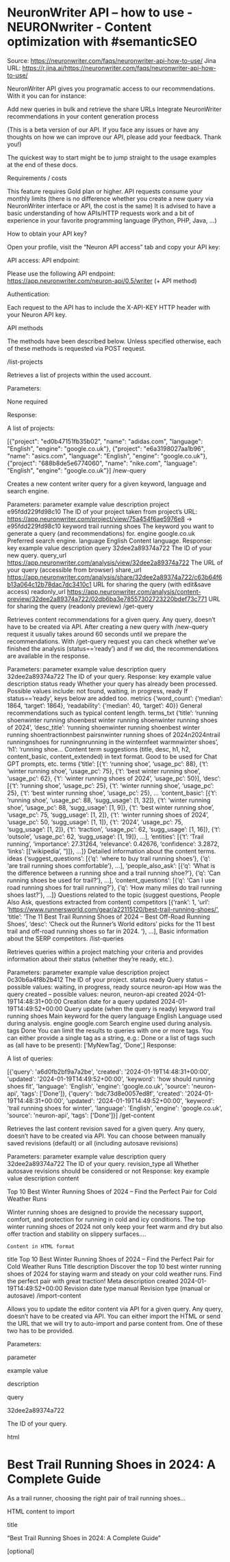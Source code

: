 # NeuronWriter API – how to use - NEURONwriter - Content optimization with #semanticSEO

Source: https://neuronwriter.com/faqs/neuronwriter-api-how-to-use/
Jina URL: https://r.jina.ai/https://neuronwriter.com/faqs/neuronwriter-api-how-to-use/



NeuronWriter API gives you programatic access to our recommendations. With it you can for instance:

Add new queries in bulk and retrieve the share URLs
Integrate NeuronWriter recommendations
in your content generation process

(This is a beta version of our API. If you face any issues or have any thoughts on how we can improve our API, please add your feedback. Thank you!)

The quickest way to start might be to jump straight to the usage examples at the end of these docs.

Requirements / costs

This feature requires Gold plan or higher.
API requests consume your monthly limits (there is no difference whether you create a new query via NeuronWriter interface or API, the cost is the same)
It is advised to have a basic understanding of how APIs/HTTP requests work and a bit of experience in your favorite programming language (Python, PHP, Java, …)

How to obtain your API key?

Open your profile, visit the “Neuron API access” tab and copy your API key:

API access:
API endpoint:

Please use the following API endpoint:
https://app.neuronwriter.com/neuron-api/0.5/writer (+ API method)

Authentication:

Each request to the API has to include the X-API-KEY HTTP header with your Neuron API key.

API methods

The methods have been described below. Unless specified otherwise, each of these methods is requested via POST request.

/list-projects

Retrieves a list of projects within the used account.

Parameters:

None required

Response:

A list of projects:

[{"project": "ed0b47151fb35b02", "name": "adidas.com", "language": "English", "engine": "google.co.uk"}, {"project": "e6a3198027aa1b96", "name": "asics.com", "language": "English", "engine": "google.co.uk"}, {"project": "688b8de5e6774060", "name": "nike.com", "language": "English", "engine": "google.co.uk"}]
/new-query

Creates a new content writer query for a given keyword, language and search engine.

Parameters:
parameter	example value	description
project	e95fdd229fd98c10	The ID of your project taken from project’s URL: https://app.neuronwriter.com/project/view/75a454f6ae5976e8 -> e95fdd229fd98c10
keyword	trail running shoes	The keyword you want to generate a query (and recommendations) for.
engine	google.co.uk	Preferred search engine.
language	English	Content language.
Response:
key	example value	description
query	32dee2a89374a722	The ID of your new query.
query_url	https://app.neuronwriter.com/analysis/view/32dee2a89374a722	The URL of your query (accessible from browser)
share_url	https://app.neuronwriter.com/analysis/share/32dee2a89374a722/c63b64f6b13a064c12b78dac7dc3410c1	URL for sharing the query (with edit&save access)
readonly_url	https://app.neuronwriter.com/analysis/content-preview/32dee2a89374a722/02db6ba3e78557302723220bdef73c771	URL for sharing the query (readonly preview)
/get-query

Retrieves content recommendations for a given query. Any query, doesn’t have to be created via API.
After creating a new query with /new-query request it usually takes around 60 seconds until we prepare the recommendations.
With /get-query request you can check whether we’ve finished the analysis (status==’ready’) and if we did, the recommendations are available in the response.

Parameters:
parameter	example value	description
query	32dee2a89374a722	The ID of your query.
Response:
key	example value	description
status	ready	Whether your query has already been processed. Possible values include: not found, waiting, in progress, ready If status==’ready’, keys below are added too.
metrics	{‘word_count’: {‘median’: 1864, ‘target’: 1864}, ‘readability’: {‘median’: 40, ‘target’: 40}}	General recommendations such as typical content length.
terms_txt	{‘title’: ‘running shoenwinter running shoenbest winter running shoenwinter running shoes of 2024’, ‘desc_title’: ‘running shoenwinter running shoenbest winter running shoentractionnbest pairsnwinter running shoes of 2024n2024ntrail runningnshoes for runningnrunning in the winternfeet warmnwinter shoes’, ‘h1’: ‘running shoe…	Content term suggestions (title, desc, h1, h2, content_basic, content_extended) in text format. Good to be used for Chat GPT prompts, etc.
terms	{‘title’: [{‘t’: ‘running shoe’, ‘usage_pc’: 88}, {‘t’: ‘winter running shoe’, ‘usage_pc’: 75}, {‘t’: ‘best winter running shoe’, ‘usage_pc’: 62}, {‘t’: ‘winter running shoes of 2024’, ‘usage_pc’: 50}], ‘desc’: [{‘t’: ‘running shoe’, ‘usage_pc’: 25}, {‘t’: ‘winter running shoe’, ‘usage_pc’: 25}, {‘t’: ‘best winter running shoe’, ‘usage_pc’: 25}, … ‘content_basic’: [{‘t’: ‘running shoe’, ‘usage_pc’: 88, ‘sugg_usage’: [1, 32]}, {‘t’: ‘winter running shoe’, ‘usage_pc’: 88, ‘sugg_usage’: [1, 9]}, {‘t’: ‘best winter running shoe’, ‘usage_pc’: 75, ‘sugg_usage’: [1, 2]}, {‘t’: ‘winter running shoes of 2024’, ‘usage_pc’: 50, ‘sugg_usage’: [1, 1]}, {‘t’: ‘2024’, ‘usage_pc’: 75, ‘sugg_usage’: [1, 2]}, {‘t’: ‘traction’, ‘usage_pc’: 62, ‘sugg_usage’: [1, 16]}, {‘t’: ‘outsole’, ‘usage_pc’: 62, ‘sugg_usage’: [1, 19]}, …], ‘entities’: [{‘t’: ‘Trail running’, ‘importance’: 27.31264, ‘relevance’: 0.42676, ‘confidence’: 3.2872, ‘links’: [[‘wikipedia’, ”]]}, …]}	Detailed information about the content terms.
ideas	{‘suggest_questions’: [{‘q’: ‘where to buy trail running shoes’}, {‘q’: ‘are trail running shoes comfortable’}, …], ‘people_also_ask’: [{‘q’: ‘What is the difference between a running shoe and a trail running shoe?’}, {‘q’: ‘Can running shoes be used for trail?’}, …], ‘content_questions’: [{‘q’: ‘Can I use road running shoes for trail running?’}, {‘q’: ‘How many miles do trail running shoes last?’}, …]}	Questions related to the topic (suggest questions, People Also Ask, questions extracted from content)
competitors	[{‘rank’: 1, ‘url’: ‘https://www.runnersworld.com/gear/a22115120/best-trail-running-shoes/‘, ‘title’: ‘The 11 Best Trail Running Shoes of 2024 – Best Off-Road Running Shoes’, ‘desc’: ‘Check out the Runner’s World editors’ picks for the 11 best trail and off-road running shoes so far in 2024. ‘}, …],	Basic information about the SERP competitors.
/list-queries

Retrieves queries within a project matching your criteria and provides information about their status (whether they’re ready, etc.).

Parameters:
parameter	example value	description
project	0c30b6a4f8b2b412	The ID of your project.
status	ready	Query status – possible values: waiting, in progress, ready
source	neuron-api	How was the query created – possible values: neuron, neuron-api
created	2024-01-19T14:48:31+00:00	Creation date for a query
updated	2024-01-19T14:49:52+00:00	Query update (when the query is ready)
keyword	trail running shoes	Main keyword for the query
language	English	Language used during analysis.
engine	google.com	Search engine used during analysis.
tags	Done	You can limit the results to queries with one or more tags. You can either provide a single tag as a string, e.g.: Done or a list of tags such as (all have to be present): [‘MyNewTag’, ‘Done’,]
Response:

A list of queries:

[{'query': 'a6d0fb2bf9a7a2be', 'created': '2024-01-19T14:48:31+00:00', 'updated': '2024-01-19T14:49:52+00:00', 'keyword': 'how should running shoes fit', 'language': 'English', 'engine': 'google.co.uk', 'source': 'neuron-api', 'tags': ['Done']}, {'query': 'bdc73d8e0057ed8f', 'created': '2024-01-19T14:48:31+00:00', 'updated': '2024-01-19T14:49:52+00:00', 'keyword': 'trail running shoes for winter', 'language': 'English', 'engine': 'google.co.uk', 'source': 'neuron-api', 'tags': ['Done']}]
/get-content

Retrieves the last content revision saved for a given query. Any query, doesn’t have to be created via API.
You can choose between manually saved revisions (default) or all (including autosave revisions)

Parameters:
parameter	example value	description
query	32dee2a89374a722	The ID of your query.
revision_type	all	Whether autosave revisions should be considered or not
Response:
key	example value	description
content	

Top 10 Best Winter Running Shoes of 2024 – Find the Perfect Pair for Cold Weather Runs

Winter running shoes are designed to provide the necessary support, comfort, and protection for running in cold and icy conditions. The top winter running shoes of 2024 not only keep your feet warm and dry but also offer traction and stability on slippery surfaces….

	Content in HTML format
title	Top 10 Best Winter Running Shoes of 2024 – Find the Perfect Pair for Cold Weather Runs	Title
description	Discover the top 10 best winter running shoes of 2024 for staying warm and steady on your cold weather runs. Find the perfect pair with great traction!	Meta description
created	2024-01-19T14:49:52+00:00	Revision date
type	manual	Revision type (manual or autosave)
/import-content

Allows you to update the editor content via API for a given query. Any query, doesn’t have to be created via API.
You can either import the HTML or send the URL that we will try to auto-import and parse content from. One of these two has to be provided.

Parameters:

parameter

	

example value

	

description




query

	

32dee2a89374a722

	

The ID of your query.




html

	

<h1>Best Trail Running Shoes in 2024: A Complete Guide</h1><p>As a trail runner, choosing the right pair of trail running shoes…

	

HTML content to import




title

	

“Best Trail Running Shoes in 2024: A Complete Guide”

	

[optional] <title> of your article. If provided, overwrites the title found in HTML or imported via URL




description

	

“Discover the top trail running shoes of 2024, including models from Altra, Hoka, Nike, and more. Find your perfect pair with our complete guide.”

	

[optional] meta description of your article. If provided, overwrites the description found in HTML or imported via URL




url

	

https://runningshoesexpert.com/blog/trail-running-shoes

	

The URL we will try to auto-import and parse content from.




id

	

main-content

	

(optional) When providing the url to auto-import content from, you can specify the id of the container that contains the content in the HTML structure.




class

	

article-content

	

(optional) When providing the url to auto-import content from, you can specify the class of the container that contains the content in the HTML structure.

Response:

key

	

example value

	

description




status

	

ok

	

Import status

Additionally, error can be proivded if there was an issue during the import (e.g. you provided the URL we couldn’t import content from).

/evaluate-content

Everything is exactly the same as for /import-content, the input and output parameters are the same. The only difference is, /import-content creates a new content revision. /evaluate-content does not save anything, just evaluates the content score.

Usage example (Python 3 + requests library)
Creating a new query:
#coding=utf-8

import json
import requests

API_ENDPOINT = 'https://app.neuronwriter.com/neuron-api/0.5/writer'
API_KEY = 'n-c17ef87a9ab8285ea7ef06064031fad4'

headers = {
    "X-API-KEY": API_KEY,
    "Accept": "application/json",
    "Content-Type": "application/json",
}

### Creating a new query:
payload = json.dumps({
# Project ID can be found in the project's URL: https://app.neuronwriter.com/project/view/c2fe46bce8019bff/optimisation -> c2fe46bce8019bff
    "project": "c2fe46bce8019bff",
    "keyword": "trail running shoes",
    "engine": "google.co.uk",
    "language": "English",
})

response = requests.request("POST", API_ENDPOINT + "/new-query", headers=headers, data=payload)
print(response.text)

Output (JSON):

{"query": "79ca6b6b45fb9d67", "query_url": "https://app.neuronwriter.com/analysis/view/79ca6b6b45fb9d67", "share_url": "https://app.neuronwriter.com/analysis/share/79ca6b6b45fb9d67/cceca0f2e01e17e998e72eaa2d4030261562", "readonly_url": "https://app.neuronwriter.com/analysis/content-preview/79ca6b6b45fb9d67/96e0109dea412bb07690999de5cb67ce1562"}
Checking whether your query is ready / printing recommendations:

Use a query ID returned by the /new-query request.

#coding=utf-8

import json
import requests

API_ENDPOINT = 'https://app.neuronwriter.com/neuron-api/0.5/writer'
API_KEY = 'n-c17ef87a9ab8285ea7ef06064031fad4'

headers = {
    "X-API-KEY": API_KEY,
    "Accept": "application/json",
    "Content-Type": "application/json",
}

payload = json.dumps({
    "query": "79ca6b6b45fb9d67", # query ID returned by /new-query request
})

response = requests.request("POST", API_ENDPOINT + "/get-query", headers=headers, data=payload)
response_data = response.json()

if response_data['status'] == 'ready': # We've finished the analysis
    print('########### WORD COUNT: ###########')
    print(response_data['metrics']['word_count']['target'])
    print('########### TERMS: ###########')
    print('########### title terms: ###########')
    print(response_data['terms_txt']['title'])
    print('########### basic content terms: ###########')
    print(response_data['terms_txt']['content_basic'])
    print('########### basic content terms with use ranges: ###########')
    print(response_data['terms_txt']['content_basic_w_ranges'])
    print('########### entities: ###########')
    print(response_data['terms_txt']['entities'])

    print('########### SUGGEST QUESTIONS: ###########')
    for q in response_data['ideas']['suggest_questions']:
        print(q['q'])
        
    print('########### PAA QUESTIONS: ###########')
    for q in response_data['ideas']['people_also_ask']:
        print(q['q'])

    print('########### CONTENT QUESTIONS: ###########')
    for q in response_data['ideas']['content_questions']:
        print(q['q'])

    print('########### COMPETITORS: ###########')
    for comp in response_data['competitors']:
        print(comp['rank'], '|', comp['url'])
        print('\tTITLE:', comp['title'])
        print('\tCONTENT SCORE:', comp['content_score'])
else:
    pass # Try again later...

Printed output:

########### WORD COUNT: ###########
1498
########### TERMS: ###########
########### title terms: ###########
trail running shoe
best trail running shoe
2024
trail running shoes of 2024
salomon
brook
########### basic content terms: ###########
trail running shoe
best trail running shoe
trail shoes
trail runner
salomon
terrain
nike
traction
lug
cushion
altra
road shoe
2024
brook
nike pegasus trail
road running
upper
saucony peregrine
outsole
rugged
midsole
underfoot
toe box
off-road
grippy
energy return
technical trails
running gear
tread
racer
rugged terrain
snug fit
########### basic content terms with use ranges: ###########
trail running shoe: 6-21x
best trail running shoe: 1-2x
trail shoes: 1-7x
trail runner: 1-3x
salomon: 1-5x
terrain: 1-12x
nike: 1-12x
traction: 1-8x
lug: 1-14x
cushion: 1-11x
altra: 1-6x
road shoe: 1-3x
2024: 1-6x
brook: 1-4x
nike pegasus trail: 1-4x
road running: 1x
upper: 1-14x
saucony peregrine: 1-4x
outsole: 1-10x
rugged: 1-3x
midsole: 1-6x
underfoot: 1-4x
toe box: 1x
off-road: 1x
grippy: 1-3x
energy return: 1-3x
technical trails: 1-2x
running gear: 1x
tread: 1x
racer: 1-2x
rugged terrain: 1x
snug fit: 1x
########### entities: ###########
Trail running
Trail
Shoe
Sneakers
Running
Toe box
Foot
Hiking
Nike, Inc.
Natural rubber
Saucony
Energy
Off-roading
Accessibility
Road
Hoka One One
Wear
Vibram
Debris
Foam
Terrain
Ultramarathon
Experience
Textile
Traction (mechanics)
Mountain
Toe
Gear
Ankle
Tongue
Forward (association football)
Lace
Speedgoat
########### SUGGEST QUESTIONS: ###########
where to buy trail running shoes
are trail running shoes comfortable
can trail running shoes be used on the road
can trail running shoes be used for cross training
when to buy trail running shoes
how to lace trail running shoes
...
########### PAA QUESTIONS: ###########
What is the difference between a running shoe and a trail running shoe?
Can running shoes be used for trail?
Are trail running shoes OK for street?
Can you wear trail runners every day?
Can I use normal running shoes on trail?
...
########### CONTENT QUESTIONS: ###########
Can I use road running shoes for trail running?
How many miles do trail running shoes last?
How much cushioning do you need in trail shoes?
How soft do you want your trail shoes?
...
########### COMPETITORS: ###########
1 | https://www.runnersworld.com/gear/a22115120/best-trail-running-shoes/
        TITLE: The 11 Best Trail Running Shoes of 2024 - Best Off-Road Running Shoes
        CONTENT SCORE: 89
2 | https://www.hoka.com/en/us/womens-trail/
        TITLE:
        CONTENT SCORE:
3 | https://www.salomon.com/en-us/shop/sports/trail-running/shoes.html
        TITLE: Trail Running Shoes - Salomon
        CONTENT SCORE: 24
4 | https://www.outdoorgearlab.com/topics/shoes-and-boots/best-trail-running-shoes
        TITLE: The 13 Best Trail Running Shoes of 2024 | Tested
        CONTENT SCORE: 92
...
Getting a list of queries within a project, matching your criteria:
#coding=utf-8

import json
import requests

API_ENDPOINT = 'https://app.neuronwriter.com/neuron-api/0.5/writer'
API_KEY = 'n-c17ef87a9ab8285ea7ef06064031fad4'

headers = {
    "X-API-KEY": API_KEY,
    "Accept": "application/json",
    "Content-Type": "application/json",
}

payload = json.dumps({
    "project": "38319e9e7eb7848f",
    "status": 'ready',
    "source": 'neuron-api',
    "tags": ['MyNewTag', 'Done',]
})

response = requests.request("POST", API_ENDPOINT + "/list-queries", headers=headers, data=payload)
response_json = response.json()
print(response_json)

Printed output:

[{'id': '5ecdd5d09a461f58', 'query': '5ecdd5d09a461f58', 'created': '2024-01-19T14:49:52+00:00', 'updated': '2024-01-19T14:49:52+00:00', 'source': 'neuron-api', 'tags': ['Done', 'MyNewTag']}]
Retrieving the last content revision saved for a given query.
#coding=utf-8

import json
import requests

API_ENDPOINT = 'https://app.neuronwriter.com/neuron-api/0.5/writer'
API_KEY = 'n-c17ef87a9ab8285ea7ef06064031fad4'

headers = {
    "X-API-KEY": API_KEY,
    "Accept": "application/json",
    "Content-Type": "application/json",
}

payload = json.dumps({
    "query": "79ca6b6b45fb9d67",
})

response = requests.request("POST", API_ENDPOINT + "/get-content", headers=headers, data=payload)
response_json = response.json()
print(response_json)
print('########### title: ###########')
print(response_json['title'])
print('########### description: ###########')
print(response_json['description'])
print('########### HTML content: ###########')
print(response_json['content'])

Printed output:

########### title: ###########
Top 10 Best Winter Running Shoes of 2024 - Find the Perfect Pair for Cold Weather Runs
########### description: ###########
Discover the top 10 best winter running shoes of 2024 for staying warm and steady on your cold weather runs. Find the perfect pair with great traction!
########### HTML content: ###########
<h1>Top 10 Best Winter Running Shoes of 2024 - Find the Perfect Pair for Cold Weather Runs</h1>
<p>Winter running shoes are designed to provide the necessary support, comfort, and protection for running in cold and icy conditions. The top winter running shoes of 2024 not only keep your feet warm and dry but also offer traction and stability on slippery surfaces. These shoes typically feature waterproof membranes, durable outsoles with lugs for enhanced grip, and insulated uppers to shield your feet from the chilly weather.</p>
...
Updating the editor content via API (raw HTML + title and description)
#coding=utf-8

import json
import requests

API_ENDPOINT = 'https://app.neuronwriter.com/neuron-api/0.5/writer'
API_KEY = 'c17ef87a9ab8285ea7ef06064031fad4'

headers = {
    "X-API-KEY": API_KEY,
    "Accept": "application/json",
    "Content-Type": "application/json",
}

payload = json.dumps({
        "query": "f67d0dac14a35a86",
        "html": '''<h1>Best Trail Running Shoes in 2024: A Complete Guide</h1>
<p>As a trail runner, choosing the right pair of trail running shoes is crucial for a successful and enjoyable running experience. With the wide range of trail running shoes available in 2024, it can be overwhelming to find the best shoe that suits your running style and preferences. In this guide, we will explore what makes a great trail running shoe, discuss the top trail running shoe brands, compare the best trail running shoes of 2024, delve into the technology behind trail-running shoes, and help you choose the best overall trail running shoe.</p>
<h2>What makes a great trail running shoe?</h2>
<p>When looking for the perfect trail running shoe, there are several key features to consider that can significantly impact your performance on the trails. A good trail running shoe should provide adequate support, cushioning, and protection while being durable enough to withstand the rigors of varied terrains.</p>
<h3>Key features to look for in trail running shoes</h3>
<p>Key features to look for in a trail running shoe include a durable outsole with lugs for traction, a protective rock plate to shield your feet from sharp objects, a roomy and protective toe box, and a comfortable and supportive midsole for underfoot cushioning.</p>
<h3>Importance of traction in trail running shoes</h3>
<p>The traction of a trail running shoe is essential for maintaining grip on varied terrains such as technical trails, muddy paths, and rocky surfaces. Lugs on the outsole provide the necessary traction to help you navigate challenging terrain and prevent slips and falls.</p>''',
        "title": "Best Trail Running Shoes in 2024: A Complete Guide",
        "description": "Discover the top trail running shoes of 2024, including models from Altra, Hoka, Nike, and more. Find your perfect pair with our complete guide.",
    })

response = requests.request("POST", API_ENDPOINT + "/import-content", headers=headers, data=payload)
response_json = response.json()
print(response_json)

Printed output:

{"status": "ok", "content_score": 25}

